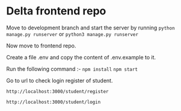 # Delta frontend repo

Move to development branch and start the server by running
`python manage.py runserver` or `python3 manage.py runserver `

Now move to frontend repo.

Create a file .env and copy the content of .env.example to it.

Run the following command :-
`npm install`
`npm start`

Go to url to check login register of student.
```
http://localhost:3000/student/register
```
```
http://localhost:3000/student/login
```
